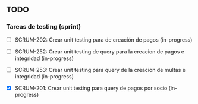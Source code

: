 ## TODO

### Tareas de testing (sprint)

- [ ] SCRUM-202: Crear unit testing para de creación de pagos (in-progress)
- [ ] SCRUM-252: Crear unit testing de query para la creacion de pagos e integridad (in-progress)
- [ ] SCRUM-253: Crear unit testing para query de la creacion de multas e integridad (in-progress)
- [X] SCRUM-201: Crear unit testing para query de pagos por socio (in-progress)


